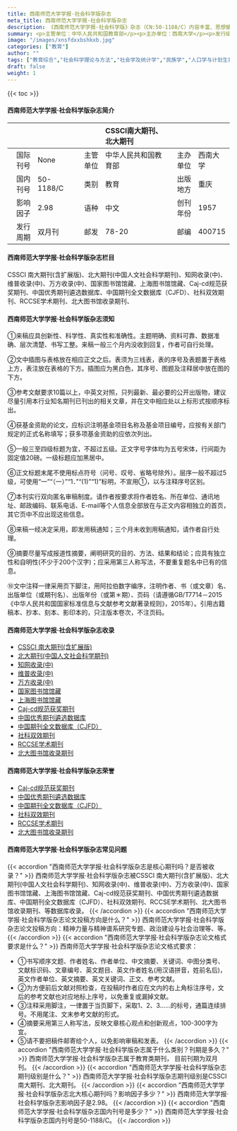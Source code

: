 ```yaml
---
title: 西南师范大学学报·社会科学版杂志
meta_title: 西南师范大学学报·社会科学版杂志
description: 《西南师范大学学报·社会科学版》杂志（CN:50-1188/C）内容丰富、思想健康，1957年创刊，目前以双月刊形式发行，刊物对外积极扩大宣传，致力于提高杂志质量与影响。该期刊的创办背景可追溯至西南师范大学的成立，是一所以文科见长的重点高校。学校在成立之初就致力于培养高素质的文科人才，推动社会科学研究。为了更好地展示学校的研究成果，提升学术影响力，于是创办了《西南师范大学学报·社会科学版》。 《西南师范大学学报·社会科学版》自创办以来，始终坚持以学术质量为核心，关注社会科学领域的热点问题，刊登了一系列具有较高学术价值的研究成果。期刊涵盖了法学、教育学、文学、历史学、哲学、经济学、管理学等多个学科，形成了多学科交叉融合的特色。这本期刊在国内外的学术影响力逐渐扩大，已成为国内外学者交流社会科学研究成果的重要平台。期刊不仅吸引了众多国内学者的投稿，还得到了来自美国、英国、日本等国家和地区学者的关注。这也使得期刊在国际学术界的地位日益提高。
summary: <p>主管单位：中华人民共和国教育部</p><p>主办单位：西南大学</p><p>发行级别：CSSCI南大期刊、北大期刊</p><p>发行周期：双月刊</p>
image: "/images/xnsfdxxbshkxb.jpg"
categories: ["教育"]
author: ""
tags: ["教育综合","社会科学理论与方法","社会学及统计学","民族学","人口学与计划生育","人才学与劳动科学","教育理论与教育管理","学前教育","初等教育","中等教育","高等教育","职业教育","成人教育与特殊教育","体育",]
draft: false
weight: 1
---
```


{{< toc >}}

#### 西南师范大学学报·社会科学版杂志简介
|               |                               |               | CSSCI南大期刊、北大期刊        |               |                           |
| ------------: | :---------------------------- | ------------: | :---------------------------- | ------------: | :------------------------ |
| 国际刊号      | None   | 主管单位      | 中华人民共和国教育部     | 主办单位      | 西南大学     |
| 国内刊号      | 50-1188/C        | 类别          | 教育       | 出版地方      | 重庆           |
| 影响因子      | 2.98        | 语种          | 中文             | 创刊年份      | 1957    |
| 发行周期      | 双月刊    | 邮发          | 78-20              | 邮编          | 400715      |

#### 西南师范大学学报·社会科学版杂志栏目
<span>CSSCI 南大期刊(含扩展版)</span>、<span>北大期刊(中国人文社会科学期刊)</span>、<span>知网收录(中)</span>、<span>维普收录(中)</span>、<span>万方收录(中)</span>、<span>国家图书馆馆藏</span>、<span>上海图书馆馆藏</span>、<span>Caj-cd规范获奖期刊</span>、<span>中国优秀期刊遴选数据库</span>、<span>中国期刊全文数据库（CJFD）</span>、<span>社科双效期刊</span>、<span>RCCSE学术期刊</span>、<span>北大图书馆收录期刊</span>、

#### 西南师范大学学报·社会科学版杂志须知
<p><p>
	①来稿应具创新性、科学性、真实性和准确性。主题明确、资料可靠、数据准确、层次清楚、书写工整。来稿一般三个月内没收到回复，作者可自行处理。
</p><p>
	②文中插图与表格放在相应正文之后。表须为三线表，表的序号及表题置于表格上方，表注放在表格的下方。插图应为黑白色，其序号、图题及注释居中放在图的下方。
</p><p>
	③参考文献要求10篇以上，中英文对照，只列最新、最必要的公开出版物，建议尽量引用本行业知名期刊已刊出的相关文章，并在文中相应处以上标形式按顺序标出。
</p><p>
	④获基金资助的论文，应标识注明基金项目名称及基金项目编号，应按有关部门规定的正式名称填写；获多项基金资助的应依次列出。
</p><p>
	⑤一般三至四级标题为宜，不超过五级。正文字号字体均为五号宋体，行间距为固定值20磅。一级标题应加黑居中。
</p><p>
	⑥正文标题末尾不使用标点符号（问号、叹号、省略号除外）。层序一般不超过5级，可使用“一”“（一）”“1．”“(1)”“1)”标明，不宣用①，以与注释序号区别。
</p><p>
	⑦本刊实行双向匿名审稿制度。请作者按要求将作者姓名、所在单位、通讯地址、邮政编码、联系电话、E-mail等个人信息全部放在与正文内容相独立的首页，其它页中不应出现这些信息。
</p><p>
	⑧来稿一经决定采用，即发用稿通知；三个月未收到用稿通知，请作者自行处理。
</p><p>
	⑨摘要尽量写成报道性摘要，阐明研究的目的、方法、结果和结论；应具有独立性和自明性(不少于200个汉字)；应采用第三人称写法，不要重复题名中已有的信息。
</p><p>
	⑩文中注释一律采用页下脚注，用阿拉伯数字编序，注明作者、书（或文章）名、出版单位（或期刊名）、出版年份（或第＊期）、页码（请遵循GB/T7714－2015《中华人民共和国国家标准信息与文献参考文献著录规则》，2015年）。引用古籍稿本、抄本、刻本、影印本的，只注版本卷次，不注页码。
</p></p>


#### 西南师范大学学报·社会科学版杂志收录
<ul>
    <li class="inline-block">
        <a class="bg-theme-light hover:bg-primary dark:bg-darkmode-theme-light dark:hover:bg-darkmode-primary dark:hover:text-dark m-1 block rounded px-3 py-1 hover:text-white" href="#西南师范大学学报·社会科学版杂志收录">
        CSSCI 南大期刊(含扩展版)
        </a>
    </li>
    <li class="inline-block">
        <a class="bg-theme-light hover:bg-primary dark:bg-darkmode-theme-light dark:hover:bg-darkmode-primary dark:hover:text-dark m-1 block rounded px-3 py-1 hover:text-white" href="#西南师范大学学报·社会科学版杂志收录">
        北大期刊(中国人文社会科学期刊)
        </a>
    </li>
    <li class="inline-block">
        <a class="bg-theme-light hover:bg-primary dark:bg-darkmode-theme-light dark:hover:bg-darkmode-primary dark:hover:text-dark m-1 block rounded px-3 py-1 hover:text-white" href="#西南师范大学学报·社会科学版杂志收录">
        知网收录(中)
        </a>
    </li>
    <li class="inline-block">
        <a class="bg-theme-light hover:bg-primary dark:bg-darkmode-theme-light dark:hover:bg-darkmode-primary dark:hover:text-dark m-1 block rounded px-3 py-1 hover:text-white" href="#西南师范大学学报·社会科学版杂志收录">
        维普收录(中)
        </a>
    </li>
    <li class="inline-block">
        <a class="bg-theme-light hover:bg-primary dark:bg-darkmode-theme-light dark:hover:bg-darkmode-primary dark:hover:text-dark m-1 block rounded px-3 py-1 hover:text-white" href="#西南师范大学学报·社会科学版杂志收录">
        万方收录(中)
        </a>
    </li>
    <li class="inline-block">
        <a class="bg-theme-light hover:bg-primary dark:bg-darkmode-theme-light dark:hover:bg-darkmode-primary dark:hover:text-dark m-1 block rounded px-3 py-1 hover:text-white" href="#西南师范大学学报·社会科学版杂志收录">
        国家图书馆馆藏
        </a>
    </li>
    <li class="inline-block">
        <a class="bg-theme-light hover:bg-primary dark:bg-darkmode-theme-light dark:hover:bg-darkmode-primary dark:hover:text-dark m-1 block rounded px-3 py-1 hover:text-white" href="#西南师范大学学报·社会科学版杂志收录">
        上海图书馆馆藏
        </a>
    </li>
    <li class="inline-block">
        <a class="bg-theme-light hover:bg-primary dark:bg-darkmode-theme-light dark:hover:bg-darkmode-primary dark:hover:text-dark m-1 block rounded px-3 py-1 hover:text-white" href="#西南师范大学学报·社会科学版杂志收录">
        Caj-cd规范获奖期刊
        </a>
    </li>
    <li class="inline-block">
        <a class="bg-theme-light hover:bg-primary dark:bg-darkmode-theme-light dark:hover:bg-darkmode-primary dark:hover:text-dark m-1 block rounded px-3 py-1 hover:text-white" href="#西南师范大学学报·社会科学版杂志收录">
        中国优秀期刊遴选数据库
        </a>
    </li>
    <li class="inline-block">
        <a class="bg-theme-light hover:bg-primary dark:bg-darkmode-theme-light dark:hover:bg-darkmode-primary dark:hover:text-dark m-1 block rounded px-3 py-1 hover:text-white" href="#西南师范大学学报·社会科学版杂志收录">
        中国期刊全文数据库（CJFD）
        </a>
    </li>
    <li class="inline-block">
        <a class="bg-theme-light hover:bg-primary dark:bg-darkmode-theme-light dark:hover:bg-darkmode-primary dark:hover:text-dark m-1 block rounded px-3 py-1 hover:text-white" href="#西南师范大学学报·社会科学版杂志收录">
        社科双效期刊
        </a>
    </li>
    <li class="inline-block">
        <a class="bg-theme-light hover:bg-primary dark:bg-darkmode-theme-light dark:hover:bg-darkmode-primary dark:hover:text-dark m-1 block rounded px-3 py-1 hover:text-white" href="#西南师范大学学报·社会科学版杂志收录">
        RCCSE学术期刊
        </a>
    </li>
    <li class="inline-block">
        <a class="bg-theme-light hover:bg-primary dark:bg-darkmode-theme-light dark:hover:bg-darkmode-primary dark:hover:text-dark m-1 block rounded px-3 py-1 hover:text-white" href="#西南师范大学学报·社会科学版杂志收录">
        北大图书馆收录期刊
        </a>
    </li>
</ul>



#### 西南师范大学学报·社会科学版杂志荣誉
<ul>
    <li class="inline-block">
        <a class="bg-theme-light hover:bg-primary dark:bg-darkmode-theme-light dark:hover:bg-darkmode-primary dark:hover:text-dark m-1 block rounded px-3 py-1 hover:text-white" href="#西南师范大学学报·社会科学版杂志荣誉">
        Caj-cd规范获奖期刊
        </a>
    </li>
    <li class="inline-block">
        <a class="bg-theme-light hover:bg-primary dark:bg-darkmode-theme-light dark:hover:bg-darkmode-primary dark:hover:text-dark m-1 block rounded px-3 py-1 hover:text-white" href="#西南师范大学学报·社会科学版杂志荣誉">
        中国优秀期刊遴选数据库
        </a>
    </li>
    <li class="inline-block">
        <a class="bg-theme-light hover:bg-primary dark:bg-darkmode-theme-light dark:hover:bg-darkmode-primary dark:hover:text-dark m-1 block rounded px-3 py-1 hover:text-white" href="#西南师范大学学报·社会科学版杂志荣誉">
        中国期刊全文数据库（CJFD）
        </a>
    </li>
    <li class="inline-block">
        <a class="bg-theme-light hover:bg-primary dark:bg-darkmode-theme-light dark:hover:bg-darkmode-primary dark:hover:text-dark m-1 block rounded px-3 py-1 hover:text-white" href="#西南师范大学学报·社会科学版杂志荣誉">
        社科双效期刊
        </a>
    </li>
    <li class="inline-block">
        <a class="bg-theme-light hover:bg-primary dark:bg-darkmode-theme-light dark:hover:bg-darkmode-primary dark:hover:text-dark m-1 block rounded px-3 py-1 hover:text-white" href="#西南师范大学学报·社会科学版杂志荣誉">
        RCCSE学术期刊
        </a>
    </li>
    <li class="inline-block">
        <a class="bg-theme-light hover:bg-primary dark:bg-darkmode-theme-light dark:hover:bg-darkmode-primary dark:hover:text-dark m-1 block rounded px-3 py-1 hover:text-white" href="#西南师范大学学报·社会科学版杂志荣誉">
        北大图书馆收录期刊
        </a>
    </li>
</ul>












#### 西南师范大学学报·社会科学版杂志常见问题
{{< accordion "西南师范大学学报·社会科学版杂志是核心期刊吗？是否被收录？" >}}
西南师范大学学报·社会科学版杂志被CSSCI 南大期刊(含扩展版)、北大期刊(中国人文社会科学期刊)、知网收录(中)、维普收录(中)、万方收录(中)、国家图书馆馆藏、上海图书馆馆藏、Caj-cd规范获奖期刊、中国优秀期刊遴选数据库、中国期刊全文数据库（CJFD）、社科双效期刊、RCCSE学术期刊、北大图书馆收录期刊、等数据库收录。
{{< /accordion >}}
{{< accordion "西南师范大学学报·社会科学版杂志论文投稿方向是什么？" >}}
西南师范大学学报·社会科学版杂志论文投稿方向：精神力量与精神谱系研究专题、政治建设与社会治理等、等。
{{< /accordion >}}
{{< accordion "西南师范大学学报·社会科学版杂志论文格式要求是什么？" >}}
西南师范大学学报·社会科学版杂志论文格式要求：
- ①书写顺序文题、作者姓名、作者单位、中文摘要、关键词、中图分类号、文献标识码、文章编号、英文题目、英文作者姓名(用汉语拼音，姓前名后)，英文作者单位、英文摘要、英文关键词、正文、参考文献。
- ②为方便前后文献对照检查，在投稿时作者应在文内的右上角标注序号，文后的参考文献也对应地标上序号，以免重复或漏掉文献。
- ③注释采用脚注，一律置于当页脚下，采取1、2、3……的标号，通篇连续排号。不用尾注、文末参考文献的形式。
- ④摘要采用第三人称写法，反映文章核心观点和创新观点，100-300字为宜。
- ⑤请不要把稿件邮寄给个人，以免影响审稿和发表。
{{< /accordion >}}
{{< accordion "西南师范大学学报·社会科学版杂志属于什么类别？刊期是多久？" >}}
西南师范大学学报·社会科学版杂志属于教育类期刊， 目前刊期为双月刊。
{{< /accordion >}}
{{< accordion "西南师范大学学报·社会科学版杂志期刊级别是什么？" >}}
西南师范大学学报·社会科学版杂志期刊级别是CSSCI南大期刊、北大期刊。
{{< /accordion >}}
{{< accordion "西南师范大学学报·社会科学版杂志北大核心期刊吗？影响因子多少？" >}}
西南师范大学学报·社会科学版杂志影响因子是2.98。
{{< /accordion >}}
{{< accordion "西南师范大学学报·社会科学版杂志国内刊号是多少？" >}}
西南师范大学学报·社会科学版杂志国内刊号是50-1188/C。
{{< /accordion >}}